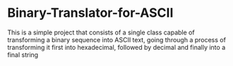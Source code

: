 # Binary-Translator-for-ASCII
This is a simple project that consists of a single class capable of transforming a binary sequence into ASCII text, going through a process of transforming it first into hexadecimal, followed by decimal and finally into a final string
